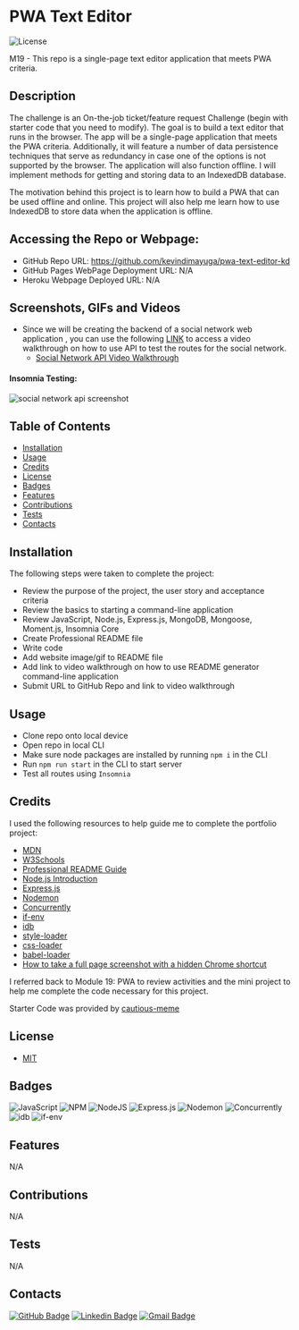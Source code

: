 # PWA Text Editor

![License](https://img.shields.io/badge/license-MIT-blue)

M19 - This repo is a single-page text editor application that meets PWA criteria.

## Description

The challenge is an On-the-job ticket/feature request Challenge (begin with starter code that you need to modify). The goal is to build a text editor that runs in the browser. The app will be a single-page application that meets the PWA criteria. Additionally, it will feature a number of data persistence techniques that serve as redundancy in case one of the options is not supported by the browser. The application will also function offline. I will implement methods for getting and storing data to an IndexedDB database.

The motivation behind this project is to learn how to build a PWA that can be used offline and online. This project will also help me learn how to use IndexedDB to store data when the application is offline.

## Accessing the Repo or Webpage:

- GitHub Repo URL: https://github.com/kevindimayuga/pwa-text-editor-kd
- GitHub Pages WebPage Deployment URL: N/A
- Heroku Webpage Deployed URL: N/A

## Screenshots, GIFs and Videos

- Since we will be creating the backend of a social network web application , you can use the following [LINK](https://drive.google.com/file/d/12K71wVXamgkQZXdQyrVQW4lwk1iUr7mI/view) to access a video walkthrough on how to use API to test the routes for the social network.
    - [Social Network API Video Walkthrough](https://drive.google.com/file/d/12K71wVXamgkQZXdQyrVQW4lwk1iUr7mI/view)

#### Insomnia Testing:
![social network api screenshot](./assets/images/social-network-api-insomnia-route-testing.PNG)

## Table of Contents

- [Installation](#installation)
- [Usage](#usage)
- [Credits](#credits)
- [License](#license)
- [Badges](#badges)
- [Features](#features)
- [Contributions](#contributions)
- [Tests](#tests)
- [Contacts](#Contacts)

## Installation

The following steps were taken to complete the project:
- Review the purpose of the project, the user story and acceptance criteria
- Review the basics to starting a command-line application
- Review JavaScript, Node.js, Express.js, MongoDB, Mongoose, Moment.js, Insomnia Core
- Create Professional README file
- Write code
- Add website image/gif to README file
- Add link to video walkthrough on how to use README generator command-line application
- Submit URL to GitHub Repo and link to video walkthrough

## Usage

- Clone repo onto local device
- Open repo in local CLI
- Make sure node packages are installed by running `npm i` in the CLI
- Run `npm run start` in the CLI to start server
- Test all routes using `Insomnia`

## Credits

I used the following resources to help guide me to complete the portfolio project:

- [MDN](https://developer.mozilla.org/en-US/)
- [W3Schools](https://www.w3schools.com/)
- [Professional README Guide](https://coding-boot-camp.github.io/full-stack/github/professional-readme-guide)
- [Node.js Introduction](https://www.w3schools.com/nodejs/nodejs_intro.asp)
- [Express.js](https://www.npmjs.com/package/express)
- [Nodemon](https://www.npmjs.com/package/nodemon)
- [Concurrently](https://www.npmjs.com/package/concurrently)
- [if-env](https://www.npmjs.com/package/if-env)
- [idb](https://www.npmjs.com/package/idb)
- [style-loader](https://www.npmjs.com/package/style-loader)
- [css-loader](https://www.npmjs.com/package/css-loader)
- [babel-loader](https://www.npmjs.com/package/babel-loader)
- [How to take a full page screenshot with a hidden Chrome shortcut](https://zapier.com/blog/full-page-screenshots-in-chrome/)


I referred back to Module 19: PWA to review activities and the mini project to help me complete the code necessary for this project.

Starter Code was provided by [cautious-meme](https://github.com/coding-boot-camp/cautious-meme/tree/main)

## License

- [MIT](https://opensource.org/license/mit/)

## Badges

![JavaScript](https://img.shields.io/badge/javascript-%23323330.svg?style=for-the-badge&logo=javascript&logoColor=%23F7DF1E)
![NPM](https://img.shields.io/badge/NPM-%23000000.svg?style=for-the-badge&logo=npm&logoColor=white)
![NodeJS](https://img.shields.io/badge/node.js-6DA55F?style=for-the-badge&logo=node.js&logoColor=white)
![Express.js](https://img.shields.io/badge/express.js-%23404d59.svg?style=for-the-badge&logo=express&logoColor=%2361DAFB)
![Nodemon](https://img.shields.io/badge/NODEMON-%23323330.svg?style=for-the-badge&logo=nodemon&logoColor=%BBDEAD)
![Concurrently](https://img.shields.io/badge/CONCURRENTLY-%23323330.svg?style=for-the-badge&logo=concurrently&logoColor=%BBDEAD)
![idb](https://img.shields.io/badge/IDB-%23323330.svg?style=for-the-badge&logo=idb&logoColor=%BBDEAD)
![if-env](https://img.shields.io/badge/IFENV-%23323330.svg?style=for-the-badge&logo=if-env&logoColor=%BBDEAD)

## Features

N/A

## Contributions

N/A

## Tests

N/A

## Contacts

[![GitHub Badge](https://img.shields.io/badge/GitHub-181717?style=for-the-badge&logo=github&logoColor=white)](https://github.com/kevindimayuga)
[![Linkedin Badge](https://img.shields.io/badge/-LinkedIn-0e76a8?style=for-the-badge&logo=Linkedin&logoColor=white)](https://www.linkedin.com/in/kevindimayuga/)
[![Gmail Badge](https://img.shields.io/badge/Gmail-D14836?style=for-the-badge&logo=gmail&logoColor=white)](mailto:k.dimayuga22@gmail.com)